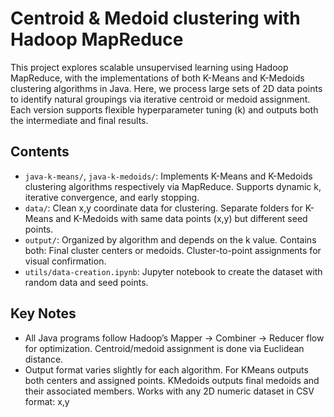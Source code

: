 # Centroid & Medoid clustering with Hadoop MapReduce

This project explores scalable unsupervised learning using Hadoop MapReduce, with the implementations of both K-Means and K-Medoids clustering algorithms in Java. Here, we process large sets of 2D data points to identify natural groupings via iterative centroid or medoid assignment. Each version supports flexible hyperparameter tuning (k) and outputs both the intermediate and final results.

## Contents

- `java-k-means/`, `java-k-medoids/`: Implements K-Means and K-Medoids clustering algorithms respectively via MapReduce. Supports dynamic k, iterative convergence, and early stopping.
- `data/`: Clean x,y coordinate data for clustering. Separate folders for K-Means and K-Medoids with same data points (x,y) but different seed points.  
- `output/`: Organized by algorithm and depends on the k value. Contains both: Final cluster centers or medoids. Cluster-to-point assignments for visual confirmation.   
- `utils/data-creation.ipynb`: Jupyter notebook to create the dataset with random data and seed points.

## Key Notes

- All Java programs follow Hadoop’s Mapper → Combiner → Reducer flow for optimization. Centroid/medoid assignment is done via Euclidean distance.
- Output format varies slightly for each algorithm. For KMeans outputs both centers and assigned points. KMedoids outputs final medoids and their associated members. Works with any 2D numeric dataset in CSV format: x,y

